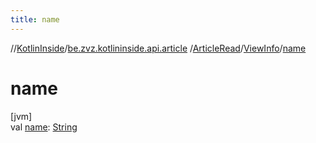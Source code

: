 ```yaml
---
title: name
---
```

//[KotlinInside](../../../../index.html)/[be.zvz.kotlininside.api.article](../../index.html)
/[ArticleRead](../index.html)/[ViewInfo](index.html)/[name](name.html)

# name

[jvm]\
val [name](name.html): [String](https://kotlinlang.org/api/latest/jvm/stdlib/kotlin/-string/index.html)




